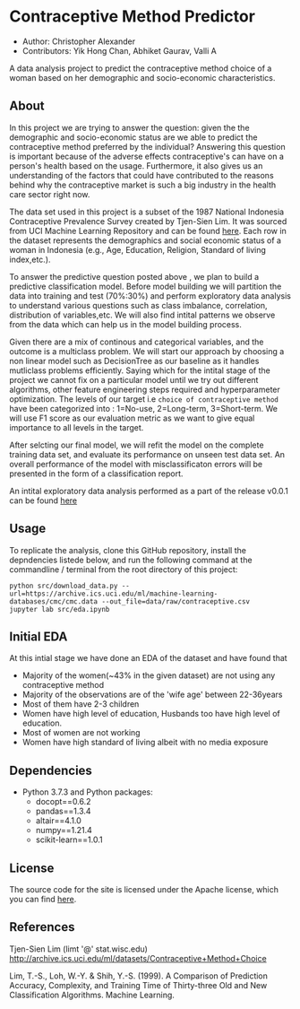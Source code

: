 # Contraceptive Method Predictor
- Author: Christopher Alexander
- Contributors: Yik Hong Chan, Abhiket Gaurav, Valli A

A data analysis project to predict the contraceptive method choice of a woman based on her demographic and socio-economic characteristics.
## About

In this project we are trying to answer the question: given the the demographic and socio-economic status are we able to predict the contraceptive method preferred by the individual? Answering this question is important because of the adverse effects contraceptive's can have on a person's health based on the usage. Furthermore, it also gives us an understanding of the factors that could have contributed to the reasons behind why the contraceptive market is such a big industry in the health care sector right now.

The data set used in this project is a subset of the 1987 National Indonesia Contraceptive Prevalence Survey created by Tjen-Sien Lim. It was sourced from UCI Machine Learning Repository and can be found [here](http://archive.ics.uci.edu/ml/datasets/Contraceptive+Method+Choice). Each row in the dataset represents the demographics and social economic status of a woman in Indonesia (e.g., Age, Education, Religion, Standard of living index,etc.).

To answer the predictive question posted above , we plan to build a predictive classification model. Before model building we will partition the data into training and test (70%:30%) and perform exploratory data analysis to understand various questions such as class imbalance, correlation, distribution of variables,etc. We will also find intital patterns we observe from the data which can help us in the model building process.

Given there are a mix of continous and categorical variables, and the outcome is a multiclass problem. We will start our approach by choosing a non linear model such as DecisionTree as our baseline as it handles mutliclass problems efficiently. Saying which for the intital stage of the project we cannot fix on a particular model until we try out different algorithms, other feature engineering steps required and hyperparameter optimization. The levels of our target i.e `choice of contraceptive method` have been categorized into : 1=No-use, 2=Long-term, 3=Short-term. We will use F1 score as our evaluation metric as we want to give equal importance to all levels in the target. 

After selcting our final model, we will refit the model on the complete training data set, and evaluate its performance on unseen test data set. An overall performance of the model with misclassificaton errors will be presented in the form of a classification report. 

An intital exploratory data analysis performed as a part of the release v0.0.1 can be found [here](https://github.com/UBC-MDS/contraceptive_method_predictor/blob/main/src/eda.ipynb)

## Usage

To replicate the analysis, clone this GitHub repository, install the depndencies listede below, and run the following command at the commandline / terminal from the root directory of this project:

    python src/download_data.py --url=https://archive.ics.uci.edu/ml/machine-learning-databases/cmc/cmc.data --out_file=data/raw/contraceptive.csv
    jupyter lab src/eda.ipynb

## Initial EDA

At this intial stage we have done an EDA of the dataset and have found that 

- Majority of the women(~43% in the given dataset) are not using any contraceptive method
- Majority of the observations are  of the 'wife age' between 22-36years
- Most of them have 2-3 children
- Women have high level of education, Husbands too have high level of education.
- Most of women are not working
- Women have high standard of living albeit with no media exposure

## Dependencies

- Python 3.7.3 and Python packages:
    - docopt==0.6.2
    - pandas==1.3.4
    - altair==4.1.0
    - numpy==1.21.4
    - scikit-learn==1.0.1

## License

The source code for the site is licensed under the Apache license, which you can find [here](https://github.com/UBC-MDS/contraceptive_method_predictor/blob/main/LICENSE).
## References 

Tjen-Sien Lim (limt '@' stat.wisc.edu) http://archive.ics.uci.edu/ml/datasets/Contraceptive+Method+Choice

Lim, T.-S., Loh, W.-Y. & Shih, Y.-S. (1999). A Comparison of Prediction Accuracy, Complexity, and Training Time of Thirty-three Old and New Classification Algorithms. Machine Learning. 
